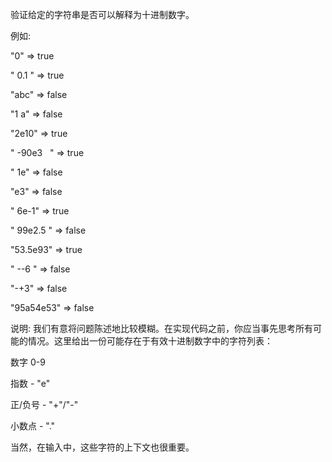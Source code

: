 验证给定的字符串是否可以解释为十进制数字。

例如:

"0" => true

" 0.1 " => true

"abc" => false

"1 a" => false

"2e10" => true

" -90e3   " => true

" 1e" => false

"e3" => false

" 6e-1" => true

" 99e2.5 " => false

"53.5e93" => true

" --6 " => false

"-+3" => false

"95a54e53" => false

说明: 我们有意将问题陈述地比较模糊。在实现代码之前，你应当事先思考所有可能的情况。这里给出一份可能存在于有效十进制数字中的字符列表：

数字 0-9

指数 - "e"

正/负号 - "+"/"-"

小数点 - "."

当然，在输入中，这些字符的上下文也很重要。
